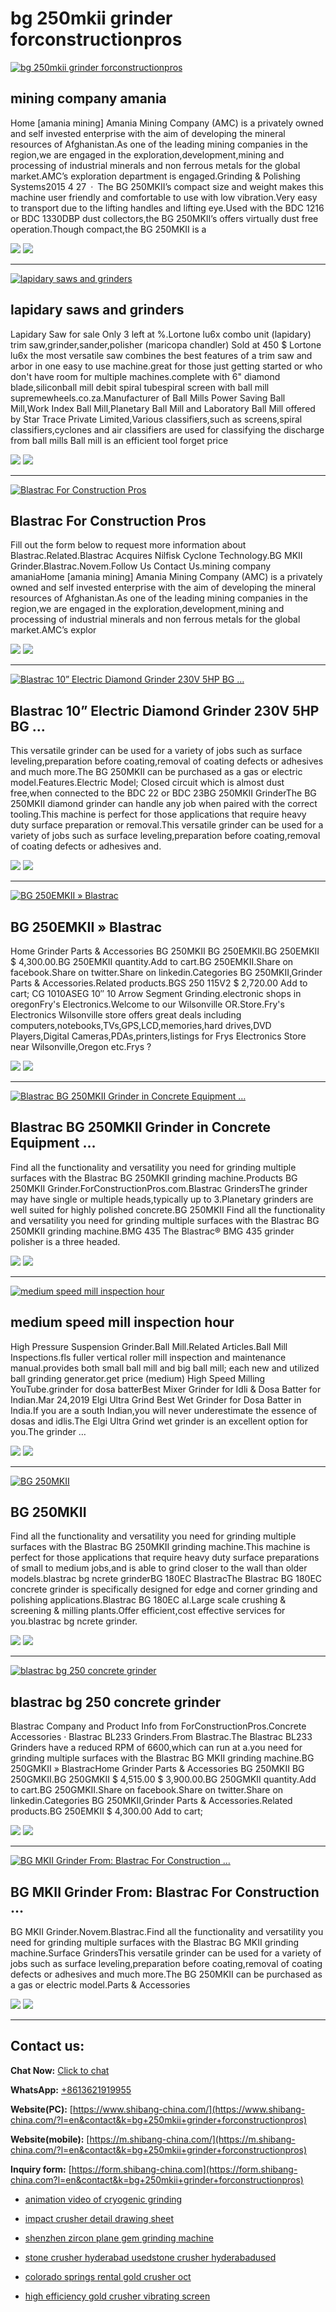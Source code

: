# bg 250mkii grinder forconstructionpros

<a href="https://swt.shibang-china.com/?l=en&img&k=bg+250mkii+grinder+forconstructionpros" target="_blank">![bg 250mkii grinder forconstructionpros](http://static.shibang-china.com/all-800x300/1298.jpg)</a>

## mining company amania
Home [amania mining] Amania Mining Company (AMC) is a privately owned and self invested enterprise with the aim of developing the mineral resources of Afghanistan.As one of the leading mining companies in the region,we are engaged in the exploration,development,mining and processing of industrial minerals and non ferrous metals for the global market.AMC’s exploration department is engaged.Grinding &amp; Polishing Systems2015 4 27&ensp;&#0183;&ensp;The BG 250MKII’s compact size and weight makes this machine user friendly and comfortable to use with low vibration.Very easy to transport due to the lifting handles and lifting eye.Used with the BDC 1216 or BDC 1330DBP dust collectors,the BG 250MKII’s offers virtually dust free operation.Though compact,the BG 250MKII is a


<a href="https://whatsapp.shibangsoft.com/WhatsApp.php" target="_blank" title="WhatsApp">![](http://static.shibang-china.com/icon/whatsapp.png)</a> <a href="https://swt.shibang-china.com/?l=en&icon&k=bg+250mkii+grinder+forconstructionpros" target="_blank">![](http://static.shibang-china.com/icon/chat-en.png)</a>

---

<a href="https://swt.shibang-china.com/?l=en&img&k=bg+250mkii+grinder+forconstructionpros" target="_blank">![lapidary saws and grinders](http://static.shibang-china.com/all-800x300/111.jpg)</a>

## lapidary saws and grinders
Lapidary Saw for sale Only 3 left at %.Lortone lu6x combo unit (lapidary) trim saw,grinder,sander,polisher (maricopa chandler) Sold at 450 $ Lortone lu6x the most versatile saw combines the best features of a trim saw and arbor in one easy to use machine.great for those just getting started or who don't have room for multiple machines.complete with 6&quot; diamond blade,siliconball mill debit spiral tubespiral screen with ball mill supremewheels.co.za.Manufacturer of Ball Mills Power Saving Ball Mill,Work Index Ball Mill,Planetary Ball Mill and Laboratory Ball Mill offered by Star Trace Private Limited,Various classifiers,such as screens,spiral classifiers,cyclones and air classifiers are used for classifying the discharge from ball mills Ball mill is an efficient tool forget price


<a href="https://whatsapp.shibangsoft.com/WhatsApp.php" target="_blank" title="WhatsApp">![](http://static.shibang-china.com/icon/whatsapp.png)</a> <a href="https://swt.shibang-china.com/?l=en&icon&k=bg+250mkii+grinder+forconstructionpros" target="_blank">![](http://static.shibang-china.com/icon/chat-en.png)</a>

---

<a href="https://swt.shibang-china.com/?l=en&img&k=bg+250mkii+grinder+forconstructionpros" target="_blank">![Blastrac For Construction Pros](http://static.shibang-china.com/all-800x300/940.jpg)</a>

## Blastrac For Construction Pros
Fill out the form below to request more information about Blastrac.Related.Blastrac Acquires Nilfisk Cyclone Technology.BG MKII Grinder.Blastrac.Novem.Follow Us Contact Us.mining company amaniaHome [amania mining] Amania Mining Company (AMC) is a privately owned and self invested enterprise with the aim of developing the mineral resources of Afghanistan.As one of the leading mining companies in the region,we are engaged in the exploration,development,mining and processing of industrial minerals and non ferrous metals for the global market.AMC’s explor


<a href="https://whatsapp.shibangsoft.com/WhatsApp.php" target="_blank" title="WhatsApp">![](http://static.shibang-china.com/icon/whatsapp.png)</a> <a href="https://swt.shibang-china.com/?l=en&icon&k=bg+250mkii+grinder+forconstructionpros" target="_blank">![](http://static.shibang-china.com/icon/chat-en.png)</a>

---

<a href="https://swt.shibang-china.com/?l=en&img&k=bg+250mkii+grinder+forconstructionpros" target="_blank">![Blastrac 10” Electric Diamond Grinder 230V 5HP BG …](http://static.shibang-china.com/all-800x300/1176.jpg)</a>

## Blastrac 10” Electric Diamond Grinder 230V 5HP BG …
This versatile grinder can be used for a variety of jobs such as surface leveling,preparation before coating,removal of coating defects or adhesives and much more.The BG 250MKII can be purchased as a gas or electric model.Features.Electric Model; Closed circuit which is almost dust free,when connected to the BDC 22 or BDC 23BG 250MKII GrinderThe BG 250MKII diamond grinder can handle any job when paired with the correct tooling.This machine is perfect for those applications that require heavy duty surface preparation or removal.This versatile grinder can be used for a variety of jobs such as surface leveling,preparation before coating,removal of coating defects or adhesives and.


<a href="https://whatsapp.shibangsoft.com/WhatsApp.php" target="_blank" title="WhatsApp">![](http://static.shibang-china.com/icon/whatsapp.png)</a> <a href="https://swt.shibang-china.com/?l=en&icon&k=bg+250mkii+grinder+forconstructionpros" target="_blank">![](http://static.shibang-china.com/icon/chat-en.png)</a>

---

<a href="https://swt.shibang-china.com/?l=en&img&k=bg+250mkii+grinder+forconstructionpros" target="_blank">![BG 250EMKII &#187; Blastrac](http://static.shibang-china.com/all-800x300/324.jpg)</a>

## BG 250EMKII &#187; Blastrac
Home Grinder Parts &amp; Accessories BG 250MKII BG 250EMKII.BG 250EMKII $ 4,300.00.BG 250EMKII quantity.Add to cart.BG 250EMKII.Share on facebook.Share on twitter.Share on linkedin.Categories BG 250MKII,Grinder Parts &amp; Accessories.Related products.BGS 250 115V2 $ 2,720.00 Add to cart; CG 1010ASEG 10″ 10 Arrow Segment Grinding.electronic shops in oregonFry's Electronics.Welcome to our Wilsonville OR.Store.Fry's Electronics Wilsonville store offers great deals including computers,notebooks,TVs,GPS,LCD,memories,hard drives,DVD Players,Digital Cameras,PDAs,printers,listings for Frys Electronics Store near Wilsonville,Oregon etc.Frys ?


<a href="https://whatsapp.shibangsoft.com/WhatsApp.php" target="_blank" title="WhatsApp">![](http://static.shibang-china.com/icon/whatsapp.png)</a> <a href="https://swt.shibang-china.com/?l=en&icon&k=bg+250mkii+grinder+forconstructionpros" target="_blank">![](http://static.shibang-china.com/icon/chat-en.png)</a>

---

<a href="https://swt.shibang-china.com/?l=en&img&k=bg+250mkii+grinder+forconstructionpros" target="_blank">![Blastrac BG 250MKII Grinder in Concrete Equipment …](http://static.shibang-china.com/all-800x300/12.jpg)</a>

## Blastrac BG 250MKII Grinder in Concrete Equipment …
Find all the functionality and versatility you need for grinding multiple surfaces with the Blastrac BG 250MKII grinding machine.Products BG 250MKII Grinder.ForConstructionPros.com.Blastrac GrindersThe grinder may have single or multiple heads,typically up to 3.Planetary grinders are well suited for highly polished concrete.BG 250MKII Find all the functionality and versatility you need for grinding multiple surfaces with the Blastrac BG 250MKII grinding machine.BMG 435 The Blastrac&#174; BMG 435 grinder polisher is a three headed.


<a href="https://whatsapp.shibangsoft.com/WhatsApp.php" target="_blank" title="WhatsApp">![](http://static.shibang-china.com/icon/whatsapp.png)</a> <a href="https://swt.shibang-china.com/?l=en&icon&k=bg+250mkii+grinder+forconstructionpros" target="_blank">![](http://static.shibang-china.com/icon/chat-en.png)</a>

---

<a href="https://swt.shibang-china.com/?l=en&img&k=bg+250mkii+grinder+forconstructionpros" target="_blank">![medium speed mill inspection hour](http://static.shibang-china.com/all-800x300/577.jpg)</a>

## medium speed mill inspection hour
High Pressure Suspension Grinder.Ball Mill.Related Articles.Ball Mill Inspections.fls fuller vertical roller mill inspection and maintenance manual.provides both small ball mill and big ball mill; each new and utilized ball grinding generator.get price (medium) High Speed Milling YouTube.grinder for dosa batterBest Mixer Grinder for Idli &amp; Dosa Batter for Indian.Mar 24,2019 Elgi Ultra Grind Best Wet Grinder for Dosa Batter in India.If you are a south Indian,you will never underestimate the essence of dosas and idlis.The Elgi Ultra Grind wet grinder is an excellent option for you.The grinder …


<a href="https://whatsapp.shibangsoft.com/WhatsApp.php" target="_blank" title="WhatsApp">![](http://static.shibang-china.com/icon/whatsapp.png)</a> <a href="https://swt.shibang-china.com/?l=en&icon&k=bg+250mkii+grinder+forconstructionpros" target="_blank">![](http://static.shibang-china.com/icon/chat-en.png)</a>

---

<a href="https://swt.shibang-china.com/?l=en&img&k=bg+250mkii+grinder+forconstructionpros" target="_blank">![BG 250MKII](http://static.shibang-china.com/all-800x300/467.jpg)</a>

## BG 250MKII
Find all the functionality and versatility you need for grinding multiple surfaces with the Blastrac BG 250MKII grinding machine.This machine is perfect for those applications that require heavy duty surface preparations of small to medium jobs,and is able to grind closer to the wall than older models.blastrac bg ncrete grinderBG 180EC BlastracThe Blastrac BG 180EC concrete grinder is specifically designed for edge and corner grinding and polishing applications.Blastrac BG 180EC al.Large scale crushing &amp; screening &amp; milling plants.Offer efficient,cost effective services for you.blastrac bg ncrete grinder.


<a href="https://whatsapp.shibangsoft.com/WhatsApp.php" target="_blank" title="WhatsApp">![](http://static.shibang-china.com/icon/whatsapp.png)</a> <a href="https://swt.shibang-china.com/?l=en&icon&k=bg+250mkii+grinder+forconstructionpros" target="_blank">![](http://static.shibang-china.com/icon/chat-en.png)</a>

---

<a href="https://swt.shibang-china.com/?l=en&img&k=bg+250mkii+grinder+forconstructionpros" target="_blank">![blastrac bg 250 concrete grinder](http://static.shibang-china.com/all-800x300/210.jpg)</a>

## blastrac bg 250 concrete grinder
Blastrac Company and Product Info from ForConstructionPros.Concrete Accessories &#183; Blastrac BL233 Grinders.From Blastrac.The Blastrac BL233 Grinders have a reduced RPM of 6600,which can run at a.you need for grinding multiple surfaces with the Blastrac BG MKII grinding machine.BG 250GMKII &#187; BlastracHome Grinder Parts &amp; Accessories BG 250MKII BG 250GMKII.BG 250GMKII $ 4,515.00 $ 3,900.00.BG 250GMKII quantity.Add to cart.BG 250GMKII.Share on facebook.Share on twitter.Share on linkedin.Categories BG 250MKII,Grinder Parts &amp; Accessories.Related products.BG 250EMKII $ 4,300.00 Add to cart;


<a href="https://whatsapp.shibangsoft.com/WhatsApp.php" target="_blank" title="WhatsApp">![](http://static.shibang-china.com/icon/whatsapp.png)</a> <a href="https://swt.shibang-china.com/?l=en&icon&k=bg+250mkii+grinder+forconstructionpros" target="_blank">![](http://static.shibang-china.com/icon/chat-en.png)</a>

---

<a href="https://swt.shibang-china.com/?l=en&img&k=bg+250mkii+grinder+forconstructionpros" target="_blank">![BG MKII Grinder From: Blastrac For Construction …](http://static.shibang-china.com/all-800x300/62.jpg)</a>

## BG MKII Grinder From: Blastrac For Construction …
BG MKII Grinder.Novem.Blastrac.Find all the functionality and versatility you need for grinding multiple surfaces with the Blastrac BG MKII grinding machine.Surface GrindersThis versatile grinder can be used for a variety of jobs such as surface leveling,preparation before coating,removal of coating defects or adhesives and much more.The BG 250MKII can be purchased as a gas or electric model.Parts &amp; Accessories


<a href="https://whatsapp.shibangsoft.com/WhatsApp.php" target="_blank" title="WhatsApp">![](http://static.shibang-china.com/icon/whatsapp.png)</a> <a href="https://swt.shibang-china.com/?l=en&icon&k=bg+250mkii+grinder+forconstructionpros" target="_blank">![](http://static.shibang-china.com/icon/chat-en.png)</a>

---
## Contact us:

**Chat Now:** [Click to chat](https://swt.shibang-china.com?l=en&contact&k=bg+250mkii+grinder+forconstructionpros)

**WhatsApp:**  [+8613621919955](https://whatsapp.shibangsoft.com/WhatsApp.php)

**Website(PC):** [https://www.shibang-china.com/](https://www.shibang-china.com/?l=en&contact&k=bg+250mkii+grinder+forconstructionpros)

**Website(mobile):** [https://m.shibang-china.com/](https://m.shibang-china.com/?l=en&contact&k=bg+250mkii+grinder+forconstructionpros)

**Inquiry form:** [https://form.shibang-china.com](https://form.shibang-china.com?l=en&contact&k=bg+250mkii+grinder+forconstructionpros)

* [animation video of cryogenic grinding](../155/animation%20video%20of%20cryogenic%20grinding.md)

* [impact crusher detail drawing sheet](../160/impact%20crusher%20detail%20drawing%20sheet.md)

* [shenzhen zircon plane gem grinding machine](../154/shenzhen%20zircon%20plane%20gem%20grinding%20machine.md)

* [stone crusher hyderabad usedstone crusher hyderabadused](../152/stone%20crusher%20hyderabad%20usedstone%20crusher%20hyderabadused.md)

* [colorado springs rental gold crusher oct](../152/colorado%20springs%20rental%20gold%20crusher%20oct.md)

* [high efficiency gold crusher vibrating screen](../156/high%20efficiency%20gold%20crusher%20vibrating%20screen.md)